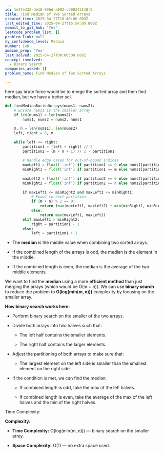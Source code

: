 ```yaml
---
id: 1e27e332-de10-806d-a092-c300343138f5
title: Find Median of Two Sorted Arrays
created_time: 2025-04-27T16:40:00.000Z
last_edited_time: 2025-04-27T16:54:00.000Z
commit_to_git_hub: 'Yes'
leetcode_problem_list: []
problem_link: null
my_confidence_level: Meduim
number: 148
amazon_prep: 'Yes'
last_solved: 2025-04-27T00:00:00.000Z
concept_involved:
  - Binary Search
companies_asked: []
problem_name: Find Median of Two Sorted Arrays

---
```


here say brute force would be to merge the sorted array and then find median, but we have a better sol.

```python
def findMedianSortedArrays(nums1, nums2):
    # Ensure nums1 is the smaller array
    if len(nums1) > len(nums2):
        nums1, nums2 = nums2, nums1
    
    m, n = len(nums1), len(nums2)
    left, right = 0, m
    
    while left <= right:
        partition1 = (left + right) // 2
        partition2 = (m + n + 1) // 2 - partition1
        
        # Handle edge cases for out-of-bound indices
        maxLeft1 = float('-inf') if partition1 == 0 else nums1[partition1 - 1]
        minRight1 = float('inf') if partition1 == m else nums1[partition1]
        
        maxLeft2 = float('-inf') if partition2 == 0 else nums2[partition2 - 1]
        minRight2 = float('inf') if partition2 == n else nums2[partition2]
        
        if maxLeft1 <= minRight2 and maxLeft2 <= minRight1:
            # Found correct partition
            if (m + n) % 2 == 0:
                return (max(maxLeft1, maxLeft2) + min(minRight1, minRight2)) / 2
            else:
                return max(maxLeft1, maxLeft2)
        elif maxLeft1 > minRight2:
            right = partition1 - 1
        else:
            left = partition1 + 1

```

*   The **median** is the middle value when combining two sorted arrays.

*   If the combined length of the arrays is odd, the median is the element in the middle.

*   If the combined length is even, the median is the average of the two middle elements.

We want to find the **median** using a more **efficient method** than just merging the arrays (which would be O(m + n)).
We can use **binary search** to reduce the problem to **O(log(min(m, n)))** complexity by focusing on the smaller array.

**How binary search works here:**

*   Perform binary search on the smaller of the two arrays.

*   Divide both arrays into two halves such that:

    *   The left half contains the smaller elements.

    *   The right half contains the larger elements.

*   Adjust the partitioning of both arrays to make sure that:

    *   The largest element on the left side is smaller than the smallest element on the right side.

*   If the condition is met, we can find the median:

    *   If combined length is odd, take the max of the left halves.

    *   If combined length is even, take the average of the max of the left halves and the min of the right halves.

Time Complexity:

**Complexity:**

*   **Time Complexity:** O(log(min(m, n))) — binary search on the smaller array.

*   **Space Complexity:** O(1) — no extra space used.
